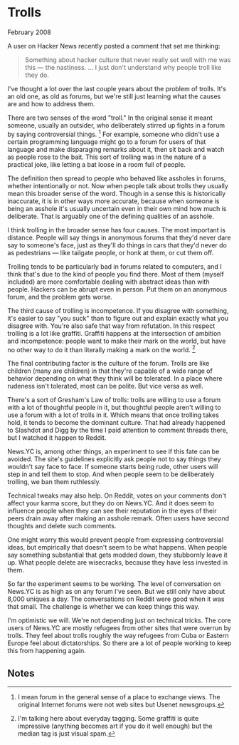 # Trolls

February 2008

A user on Hacker News recently posted a comment that set me thinking:

> Something about hacker culture that never really set well with me was this — the nastiness. ... I just don't understand why people troll like they do.

I've thought a lot over the last couple years about the problem of trolls. It's an old one, as old as forums, but we're still just learning what the causes are and how to address them.

There are two senses of the word "troll." In the original sense it meant someone, usually an outsider, who deliberately stirred up fights in a forum by saying controversial things. [^1] For example, someone who didn't use a certain programming language might go to a forum for users of that language and make disparaging remarks about it, then sit back and watch as people rose to the bait. This sort of trolling was in the nature of a practical joke, like letting a bat loose in a room full of people.

The definition then spread to people who behaved like assholes in forums, whether intentionally or not. Now when people talk about trolls they usually mean this broader sense of the word. Though in a sense this is historically inaccurate, it is in other ways more accurate, because when someone is being an asshole it's usually uncertain even in their own mind how much is deliberate. That is arguably one of the defining qualities of an asshole.

I think trolling in the broader sense has four causes. The most important is distance. People will say things in anonymous forums that they'd never dare say to someone's face, just as they'll do things in cars that they'd never do as pedestrians — like tailgate people, or honk at them, or cut them off.

Trolling tends to be particularly bad in forums related to computers, and I think that's due to the kind of people you find there. Most of them (myself included) are more comfortable dealing with abstract ideas than with people. Hackers can be abrupt even in person. Put them on an anonymous forum, and the problem gets worse.

The third cause of trolling is incompetence. If you disagree with something, it's easier to say "you suck" than to figure out and explain exactly what you disagree with. You're also safe that way from refutation. In this respect trolling is a lot like graffiti. Graffiti happens at the intersection of ambition and incompetence: people want to make their mark on the world, but have no other way to do it than literally making a mark on the world. [^2]

The final contributing factor is the culture of the forum. Trolls are like children (many are children) in that they're capable of a wide range of behavior depending on what they think will be tolerated. In a place where rudeness isn't tolerated, most can be polite. But vice versa as well.

There's a sort of Gresham's Law of trolls: trolls are willing to use a forum with a lot of thoughtful people in it, but thoughtful people aren't willing to use a forum with a lot of trolls in it. Which means that once trolling takes hold, it tends to become the dominant culture. That had already happened to Slashdot and Digg by the time I paid attention to comment threads there, but I watched it happen to Reddit.

News.YC is, among other things, an experiment to see if this fate can be avoided. The site's guidelines explicitly ask people not to say things they wouldn't say face to face. If someone starts being rude, other users will step in and tell them to stop. And when people seem to be deliberately trolling, we ban them ruthlessly.

Technical tweaks may also help. On Reddit, votes on your comments don't affect your karma score, but they do on News.YC. And it does seem to influence people when they can see their reputation in the eyes of their peers drain away after making an asshole remark. Often users have second thoughts and delete such comments.

One might worry this would prevent people from expressing controversial ideas, but empirically that doesn't seem to be what happens. When people say something substantial that gets modded down, they stubbornly leave it up. What people delete are wisecracks, because they have less invested in them.

So far the experiment seems to be working. The level of conversation on News.YC is as high as on any forum I've seen. But we still only have about 8,000 uniques a day. The conversations on Reddit were good when it was that small. The challenge is whether we can keep things this way.

I'm optimistic we will. We're not depending just on technical tricks. The core users of News.YC are mostly refugees from other sites that were overrun by trolls. They feel about trolls roughly the way refugees from Cuba or Eastern Europe feel about dictatorships. So there are a lot of people working to keep this from happening again.

## Notes

[^1]: I mean forum in the general sense of a place to exchange views. The original Internet forums were not web sites but Usenet newsgroups.

[^2]: I'm talking here about everyday tagging. Some graffiti is quite impressive (anything becomes art if you do it well enough) but the median tag is just visual spam.